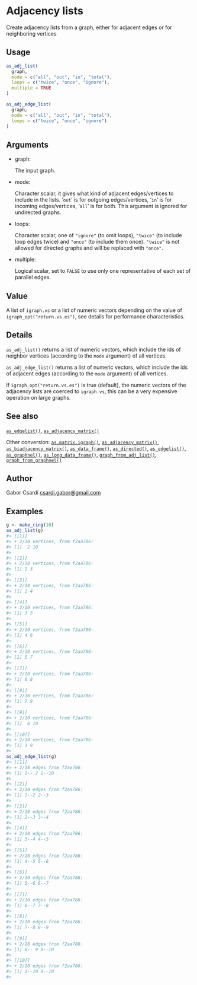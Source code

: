 # Adjacency lists

Create adjacency lists from a graph, either for adjacent edges or for
neighboring vertices

## Usage

``` r
as_adj_list(
  graph,
  mode = c("all", "out", "in", "total"),
  loops = c("twice", "once", "ignore"),
  multiple = TRUE
)

as_adj_edge_list(
  graph,
  mode = c("all", "out", "in", "total"),
  loops = c("twice", "once", "ignore")
)
```

## Arguments

- graph:

  The input graph.

- mode:

  Character scalar, it gives what kind of adjacent edges/vertices to
  include in the lists. ‘`out`’ is for outgoing edges/vertices, ‘`in`’
  is for incoming edges/vertices, ‘`all`’ is for both. This argument is
  ignored for undirected graphs.

- loops:

  Character scalar, one of `"ignore"` (to omit loops), `"twice"` (to
  include loop edges twice) and `"once"` (to include them once).
  `"twice"` is not allowed for directed graphs and will be replaced with
  `"once"`.

- multiple:

  Logical scalar, set to `FALSE` to use only one representative of each
  set of parallel edges.

## Value

A list of `igraph.vs` or a list of numeric vectors depending on the
value of `igraph_opt("return.vs.es")`, see details for performance
characteristics.

## Details

`as_adj_list()` returns a list of numeric vectors, which include the ids
of neighbor vertices (according to the `mode` argument) of all vertices.

`as_adj_edge_list()` returns a list of numeric vectors, which include
the ids of adjacent edges (according to the `mode` argument) of all
vertices.

If `igraph_opt("return.vs.es")` is true (default), the numeric vectors
of the adjacency lists are coerced to `igraph.vs`, this can be a very
expensive operation on large graphs.

## See also

[`as_edgelist()`](https://r.igraph.org/reference/as_edgelist.md),
[`as_adjacency_matrix()`](https://r.igraph.org/reference/as_adjacency_matrix.md)

Other conversion:
[`as.matrix.igraph()`](https://r.igraph.org/reference/as.matrix.igraph.md),
[`as_adjacency_matrix()`](https://r.igraph.org/reference/as_adjacency_matrix.md),
[`as_biadjacency_matrix()`](https://r.igraph.org/reference/as_biadjacency_matrix.md),
[`as_data_frame()`](https://r.igraph.org/reference/graph_from_data_frame.md),
[`as_directed()`](https://r.igraph.org/reference/as_directed.md),
[`as_edgelist()`](https://r.igraph.org/reference/as_edgelist.md),
[`as_graphnel()`](https://r.igraph.org/reference/as_graphnel.md),
[`as_long_data_frame()`](https://r.igraph.org/reference/as_long_data_frame.md),
[`graph_from_adj_list()`](https://r.igraph.org/reference/graph_from_adj_list.md),
[`graph_from_graphnel()`](https://r.igraph.org/reference/graph_from_graphnel.md)

## Author

Gabor Csardi <csardi.gabor@gmail.com>

## Examples

``` r
g <- make_ring(10)
as_adj_list(g)
#> [[1]]
#> + 2/10 vertices, from f2aa786:
#> [1]  2 10
#> 
#> [[2]]
#> + 2/10 vertices, from f2aa786:
#> [1] 1 3
#> 
#> [[3]]
#> + 2/10 vertices, from f2aa786:
#> [1] 2 4
#> 
#> [[4]]
#> + 2/10 vertices, from f2aa786:
#> [1] 3 5
#> 
#> [[5]]
#> + 2/10 vertices, from f2aa786:
#> [1] 4 6
#> 
#> [[6]]
#> + 2/10 vertices, from f2aa786:
#> [1] 5 7
#> 
#> [[7]]
#> + 2/10 vertices, from f2aa786:
#> [1] 6 8
#> 
#> [[8]]
#> + 2/10 vertices, from f2aa786:
#> [1] 7 9
#> 
#> [[9]]
#> + 2/10 vertices, from f2aa786:
#> [1]  8 10
#> 
#> [[10]]
#> + 2/10 vertices, from f2aa786:
#> [1] 1 9
#> 
as_adj_edge_list(g)
#> [[1]]
#> + 2/10 edges from f2aa786:
#> [1] 1-- 2 1--10
#> 
#> [[2]]
#> + 2/10 edges from f2aa786:
#> [1] 1--2 2--3
#> 
#> [[3]]
#> + 2/10 edges from f2aa786:
#> [1] 2--3 3--4
#> 
#> [[4]]
#> + 2/10 edges from f2aa786:
#> [1] 3--4 4--5
#> 
#> [[5]]
#> + 2/10 edges from f2aa786:
#> [1] 4--5 5--6
#> 
#> [[6]]
#> + 2/10 edges from f2aa786:
#> [1] 5--6 6--7
#> 
#> [[7]]
#> + 2/10 edges from f2aa786:
#> [1] 6--7 7--8
#> 
#> [[8]]
#> + 2/10 edges from f2aa786:
#> [1] 7--8 8--9
#> 
#> [[9]]
#> + 2/10 edges from f2aa786:
#> [1] 8-- 9 9--10
#> 
#> [[10]]
#> + 2/10 edges from f2aa786:
#> [1] 1--10 9--10
#> 
```
